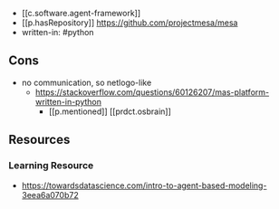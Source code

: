

- [[c.software.agent-framework]]
- [[p.hasRepository]] https://github.com/projectmesa/mesa
- written-in: #python

## Cons

- no communication, so netlogo-like
  - https://stackoverflow.com/questions/60126207/mas-platform-written-in-python
    - [[p.mentioned]] [[prdct.osbrain]]


## Resources

### Learning Resource

- https://towardsdatascience.com/intro-to-agent-based-modeling-3eea6a070b72